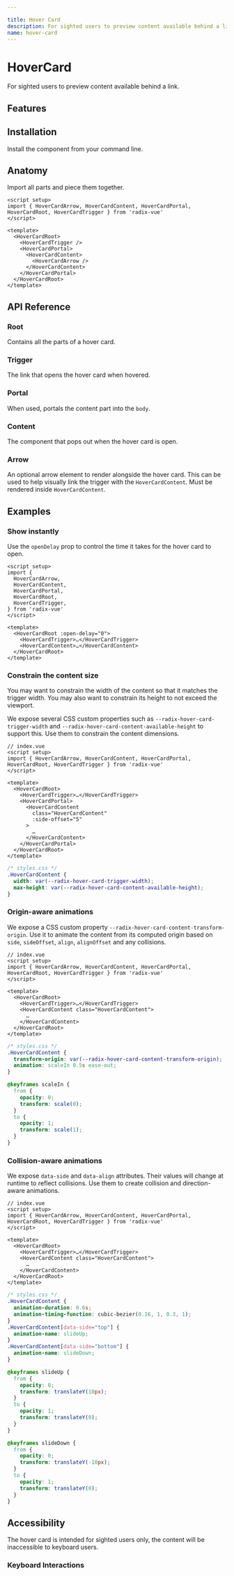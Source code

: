 ```yaml
---

title: Hover Card
description: For sighted users to preview content available behind a link.
name: hover-card
---
```


# HoverCard

<Description>
For sighted users to preview content available behind a link.
</Description>

<ComponentPreview name="HoverCard" />

## Features

<Highlights
  :features="[
    'Can be controlled or uncontrolled.',
    'Customize side, alignment, offsets, collision handling.',
    'Optionally render a pointing arrow.',
    'Supports custom open and close delays.',
    'Ignored by screen readers.',
  ]"
/>

## Installation

Install the component from your command line.

<InstallationTabs value="radix-vue" />

## Anatomy

Import all parts and piece them together.

```vue
<script setup>
import { HoverCardArrow, HoverCardContent, HoverCardPortal, HoverCardRoot, HoverCardTrigger } from 'radix-vue'
</script>

<template>
  <HoverCardRoot>
    <HoverCardTrigger />
    <HoverCardPortal>
      <HoverCardContent>
        <HoverCardArrow />
      </HoverCardContent>
    </HoverCardPortal>
  </HoverCardRoot>
</template>
```

## API Reference

### Root

Contains all the parts of a hover card.

<!-- @include: @/meta/HoverCardRoot.md -->

### Trigger

The link that opens the hover card when hovered.

<!-- @include: @/meta/HoverCardTrigger.md -->

<DataAttributesTable
  :data="[
    {
      attribute: '[data-state]',
      values: ['open', 'closed'],
    },
  ]"
/>

### Portal

When used, portals the content part into the `body`.

<!-- @include: @/meta/HoverCardPortal.md -->

### Content

The component that pops out when the hover card is open.

<!-- @include: @/meta/HoverCardContent.md -->

<DataAttributesTable
  :data="[
    {
      attribute: '[data-state]',
      values: ['open', 'closed'],
    },
    {
      attribute: '[data-side]',
      values: ['left', 'right', 'bottom', 'top'],
    },
    {
      attribute: '[data-align]',
      values: ['start', 'end', 'center'],
    },
  ]"
/>

<CssVariablesTable
  :data="[
    {
      cssVariable: '--radix-hover-card-content-transform-origin',
      description: 'The <Code>transform-origin</Code> computed from the content and arrow positions/offsets',
    },
    {
      cssVariable: '--radix-hover-card-content-available-width',
      description: 'The remaining width between the trigger and the boundary edge',
    },
    {
      cssVariable: '--radix-hover-card-content-available-height',
      description: 'The remaining height between the trigger and the boundary edge',
    },
    {
      cssVariable: '--radix-hover-card-trigger-width',
      description: 'The width of the trigger',
    },
    {
      cssVariable: '--radix-hover-card-trigger-height',
      description: 'The height of the trigger',
    },
  ]"
/>

### Arrow

An optional arrow element to render alongside the hover card. This can be used to help visually link the trigger with the `HoverCardContent`. Must be rendered inside `HoverCardContent`.

<!-- @include: @/meta/HoverCardArrow.md -->

## Examples

### Show instantly

Use the `openDelay` prop to control the time it takes for the hover card to open.

```vue line=12
<script setup>
import {
  HoverCardArrow,
  HoverCardContent,
  HoverCardPortal,
  HoverCardRoot,
  HoverCardTrigger,
} from 'radix-vue'
</script>

<template>
  <HoverCardRoot :open-delay="0">
    <HoverCardTrigger>…</HoverCardTrigger>
    <HoverCardContent>…</HoverCardContent>
  </HoverCardRoot>
</template>
````

### Constrain the content size

You may want to constrain the width of the content so that it matches the trigger width. You may also want to constrain its height to not exceed the viewport.

We expose several CSS custom properties such as `--radix-hover-card-trigger-width` and `--radix-hover-card-content-available-height` to support this. Use them to constrain the content dimensions.

```vue line=10
// index.vue
<script setup>
import { HoverCardArrow, HoverCardContent, HoverCardPortal, HoverCardRoot, HoverCardTrigger } from 'radix-vue'
</script>

<template>
  <HoverCardRoot>
    <HoverCardTrigger>…</HoverCardTrigger>
    <HoverCardPortal>
      <HoverCardContent
        class="HoverCardContent"
        :side-offset="5"
      >
        …
      </HoverCardContent>
    </HoverCardPortal>
  </HoverCardRoot>
</template>
```

```css line=3-4
/* styles.css */
.HoverCardContent {
  width: var(--radix-hover-card-trigger-width);
  max-height: var(--radix-hover-card-content-available-height);
}
```

### Origin-aware animations

We expose a CSS custom property `--radix-hover-card-content-transform-origin`. Use it to animate the content from its computed origin based on `side`, `sideOffset`, `align`, `alignOffset` and any collisions.

```vue line=9
// index.vue
<script setup>
import { HoverCardArrow, HoverCardContent, HoverCardPortal, HoverCardRoot, HoverCardTrigger } from 'radix-vue'
</script>

<template>
  <HoverCardRoot>
    <HoverCardTrigger>…</HoverCardTrigger>
    <HoverCardContent class="HoverCardContent">
      …
    </HoverCardContent>
  </HoverCardRoot>
</template>
```

```css line=3
/* styles.css */
.HoverCardContent {
  transform-origin: var(--radix-hover-card-content-transform-origin);
  animation: scaleIn 0.5s ease-out;
}

@keyframes scaleIn {
  from {
    opacity: 0;
    transform: scale(0);
  }
  to {
    opacity: 1;
    transform: scale(1);
  }
}
```

### Collision-aware animations

We expose `data-side` and `data-align` attributes. Their values will change at runtime to reflect collisions. Use them to create collision and direction-aware animations.

```vue line=9
// index.vue
<script setup>
import { HoverCardArrow, HoverCardContent, HoverCardPortal, HoverCardRoot, HoverCardTrigger } from 'radix-vue'
</script>

<template>
  <HoverCardRoot>
    <HoverCardTrigger>…</HoverCardTrigger>
    <HoverCardContent class="HoverCardContent">
      …
    </HoverCardContent>
  </HoverCardRoot>
</template>
```

```css line=6-11
/* styles.css */
.HoverCardContent {
  animation-duration: 0.6s;
  animation-timing-function: cubic-bezier(0.16, 1, 0.3, 1);
}
.HoverCardContent[data-side="top"] {
  animation-name: slideUp;
}
.HoverCardContent[data-side="bottom"] {
  animation-name: slideDown;
}

@keyframes slideUp {
  from {
    opacity: 0;
    transform: translateY(10px);
  }
  to {
    opacity: 1;
    transform: translateY(0);
  }
}

@keyframes slideDown {
  from {
    opacity: 0;
    transform: translateY(-10px);
  }
  to {
    opacity: 1;
    transform: translateY(0);
  }
}
```

## Accessibility

The hover card is intended for sighted users only, the content will be inaccessible to keyboard users.

### Keyboard Interactions

<KeyboardTable :data="[
    {
      keys: ['Tab'],
      description: 'Opens/closes the hover card.',
    },
    {
      keys: ['Enter'],
      description: 'Opens the hover card link',
    }]" />
